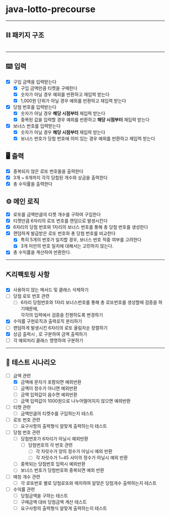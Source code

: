 # java-lotto-precourse
<hr>

## ⛓️ 패키지 구조
```

```

<hr>

## ⌨️ 입력
- [x] 구입 금액을 입력받는다
  - [x] 구입 금액만큼 티켓을 구매한다
  - [x] 숫자가 아닐 경우 예외를 반환하고 재입력 받는다
  - [x] 1,000원 단위가 아닐 경우 예외를 반환하고 재입력 받는다
- [x] 당첨 번호를 입력받는다
  - [x] 숫자가 아닐 경우 **해당 시점부터** 재입력 받는다
  - [x] 중복된 값을 입력할 경우 예외를 반환하고 **해당 시점부터** 재입력 받는다
- [x] 보너스 번호를 입력받는다
  - [x] 숫자가 아닐 경우 **해당 시점부터** 재입력 받는다
  - [x] 보너스 번호가 당첨 번호에 이미 있는 경우 예외를 반환하고 재입력 받는다

## 🖥️ 출력
- [x] 중복되지 않은 로또 번호들을 출력한다
- [x] 3개 ~ 6개까지 각각 당첨된 개수와 상금을 출력한다
- [x] 총 수익률을 출력한다

## ⚙️ 메인 로직
- [x] 로또를 금액만큼의 티켓 개수를 구하여 구입한다
- [x] 티켓만큼 6자리의 로또 번호를 랜덤으로 발생시킨다
- [x] 6자리의 당첨 번호와 1자리의 보너스 번호를 통해 총 당첨 번호를 생성한다
- [x] 랜덤하게 발급받은 로또 번호와 총 당첨 번호를 비교한다
  - [x] 특히 5개의 번호가 일치할 경우, 보너스 번호 적중 여부를 고려한다
  - [x] 3개 미만의 번호 일치에 대해서는 고민하지 않는다.
- [x] 총 수익률을 계산하여 반환한다.

<hr>

## ⛏️리팩토링 사항
- [X] 사용하지 않는 메서드 및 클래스 삭제하기
- [ ] 당첨 로또 번호 관련
  - [ ] 6자리 당첨번호와 1자리 보너스번호를 통해 총 로또번호를 생성할때 검증을 하기때문에, <br>
  각각의 입력에서 검증을 진행하도록 변경하기
- [X] 수익률 구현로직과 출력로직 분리하기
- [ ] 랜덤하게 발생시킨 6자리의 로또 올림차순 정렬하기
- [X] 상금 출력시 , 로 구분하여 금액 출력하기
- [ ] 각 예외처리 클래스 명명하여 구분하기
<hr>

## 🧩 테스트 시나리오
- [ ] 금액 관련
  - [X] 금액에 문자가 포함되면 예외반환
  - [ ] 금액이 정수가 아니면 예외반환
  - [ ] 금액 입력값이 음수면 예외반환
  - [ ] 금액 입력값이 1000원으로 나누어떨어지지 않으면 예외반환
- [ ] 티켓 관련 
  - [ ] 금액만큼의 티켓수를 구입하는지 테스트
- [ ] 로또 번호 관련
  - [ ] 요구사항의 출력형식 알맞게 출력하는지 테스트
- [ ] 당첨 번호 관련
  - [ ] 당첨번호가 6자리가 아닐시 예외반환
    - [ ] 당첨번호의 각 번호 관련
      - [ ] 각 자릿수가 양의 정수가 아닐시 예외 반환
      - [ ] 각 자릿수가 1~45 사이의 정수가 아닐시 예외 반환
  - [ ] 중복되는 당첨번호 입력시 예외반환
  - [ ] 보너스 번호가 당첨번호와 중복되면 예외 반환
-[ ] 매칭 개수 관련 
  - [ ] 각 로또번호 별로 당첨로또와 매치하여 알맞은 당첨개수 출력하는지 테스트
- [ ] 수익률 관련
  - [ ] 당첨금액을 구하는 테스트 
  - [ ] 구매금액 대비 당첨금액 계산 테스트
  - [ ] 요구사항의 출력형식 알맞게 출력하는지 테스트